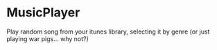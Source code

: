 # MusicPlayer
Play random song from your itunes library, selecting it by genre (or just playing war pigs... why not?)
